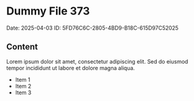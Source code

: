 # Dummy File 373

Date: 2025-04-03
ID: 5FD76C6C-2805-4BD9-B18C-615D97C52025

## Content

Lorem ipsum dolor sit amet, consectetur adipiscing elit.
Sed do eiusmod tempor incididunt ut labore et dolore magna aliqua.

* Item 1
* Item 2
* Item 3
